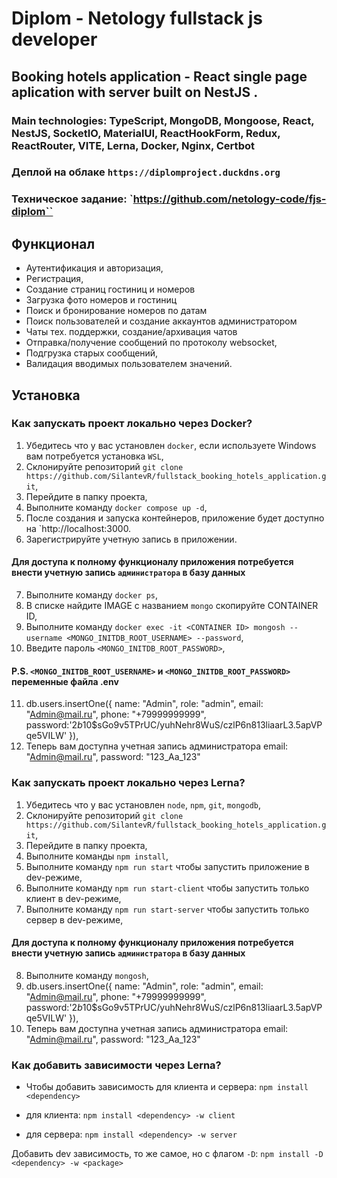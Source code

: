 # Diplom - Netology fullstack js developer

## Booking hotels application - React single page aplication with server built on NestJS .

### Main technologies: TypeScript, MongoDB, Mongoose, React, NestJS, SocketIO, MaterialUI, ReactHookForm, Redux, ReactRouter, VITE, Lerna, Docker, Nginx, Certbot

### Деплой на облаке `https://diplomproject.duckdns.org`

### Техническое задание: `https://github.com/netology-code/fjs-diplom``

## Функционал

- Аутентификация и авторизация,
- Регистрация,
- Создание страниц гостиниц и номеров
- Загрузка фото номеров и гостиниц
- Поиск и бронирование номеров по датам
- Поиск пользователей и создание аккаунтов администратором
- Чаты тех. поддержки, создание/архивация чатов
- Отправка/получение сообщений по протоколу websocket,
- Подгрузка старых сообщений,
- Валидация вводимых пользователем значений.

## Установка

### Как запускать проект локально через Docker?

1. Убедитесь что у вас установлен `docker`, если используете Windows вам потребуется установка `WSL`,
2. Склонируйте репозиторий `git clone https://github.com/SilantevR/fullstack_booking_hotels_application.git`,
3. Перейдите в папку проекта,
4. Выполните команду `docker compose up -d`,
5. После создания и запуска контейнеров, приложение будет доступно на `http://localhost:3000.
6. Зарегистрируйте учетную запись в приложении.

#### Для доступа к полному функционалу приложения потребуется внести учетную запись `администратора` в базу данных

7. Выполните команду `docker ps`,
8. В списке найдите IMAGE с названием `mongo` скопируйте CONTAINER ID,
9. Выполните команду `docker exec -it <CONTAINER ID> mongosh --username <MONGO_INITDB_ROOT_USERNAME> --password`,
10. Введите пароль `<MONGO_INITDB_ROOT_PASSWORD>`,

#### P.S. `<MONGO_INITDB_ROOT_USERNAME>` и `<MONGO_INITDB_ROOT_PASSWORD>` переменные файла .env

11. db.users.insertOne({ name: "Admin", role: "admin", email: "Admin@mail.ru", phone: "+79999999999", password:'$2b$10$sGo9v5TPrUC/yuhNehr8WuS/czlP6n813liaarL3.5apVPqe5VILW' }),
12. Теперь вам доступна учетная запись администратора email: "Admin@mail.ru", password: "123_Aa_123"

### Как запускать проект локально через Lerna?

1. Убедитесь что у вас установлен `node`, `npm`, `git`, `mongodb`,
2. Склонируйте репозиторий `git clone https://github.com/SilantevR/fullstack_booking_hotels_application.git`,
3. Перейдите в папку проекта,
4. Выполните команды `npm install`,
5. Выполните команду `npm run start` чтобы запустить приложение в dev-режиме,
6. Выполните команду `npm run start-client` чтобы запустить только клиент в dev-режиме,
7. Выполните команду `npm run start-server` чтобы запустить только сервер в dev-режиме,

#### Для доступа к полному функционалу приложения потребуется внести учетную запись `администратора` в базу данных

8. Выполните команду `mongosh`,
9. db.users.insertOne({ name: "Admin", role: "admin", email: "Admin@mail.ru", phone: "+79999999999", password:'$2b$10$sGo9v5TPrUC/yuhNehr8WuS/czlP6n813liaarL3.5apVPqe5VILW' }),
10. Теперь вам доступна учетная запись администратора email: "Admin@mail.ru", password: "123_Aa_123"

### Как добавить зависимости через Lerna?

- Чтобы добавить зависимость для клиента и сервера: `npm install <dependency>`

- для клиента: `npm install <dependency> -w client`

- для сервера: `npm install <dependency> -w server`

Добавить dev зависимость, то же самое, но с флагом `-D`: `npm install -D <dependency> -w <package>`
